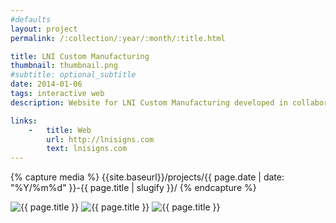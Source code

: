 ```yaml
---
#defaults
layout: project
permalink: /:collection/:year/:month/:title.html

title: LNI Custom Manufacturing
thumbnail: thumbnail.png
#subtitle: optional_subtitle
date: 2014-01-06
tags: interactive web
description: Website for LNI Custom Manufacturing developed in collaboration with <a href="http://babcockdesign.net" target="_blank">Chris Babcock.</a> LNI designs, builds, and deploys custom shelters, signs, and facades for several municipalities and an impressive set of corporate clients like Nike, Time Warner, and Disney.

links:
    -   title: Web
        url: http://lnisigns.com
        text: lnisigns.com
---
```


<!-- set project media path -->
{% capture media %}
    {{site.baseurl}}/projects/{{ page.date | date: "%Y/%m%d" }}-{{ page.title | slugify }}/
{% endcapture %}
<!-- end -->

<!-- media --><img class="span8" src="{{ site.data.global_assets.placeholder | relative_url }}" data-src="{{media|strip}}lni-1.png" alt="{{ page.title }}">
<img class="span8" src="{{ site.data.global_assets.placeholder | relative_url }}" data-src="{{media|strip}}lni-2.png" alt="{{ page.title }}">
<img class="span8" src="{{ site.data.global_assets.placeholder | relative_url }}" data-src="{{media|strip}}lni-3.png" alt="{{ page.title }}">
